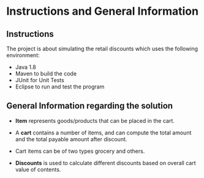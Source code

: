 # Instructions and General Information

## Instructions
The project is about simulating the retail discounts which uses the following environment:

* Java 1.8
* Maven to build the code
* JUnit for Unit Tests
* Eclipse to run and test the program




## General Information regarding the solution

- **Item** represents goods/products that can be placed in the cart.

- A **cart** contains a number of items, and can compute the total amount and the total payable amount after discount.

- Cart items can be of two types grocery and others.

- **Discounts** is used to calculate different discounts based on overall cart value of contents.
